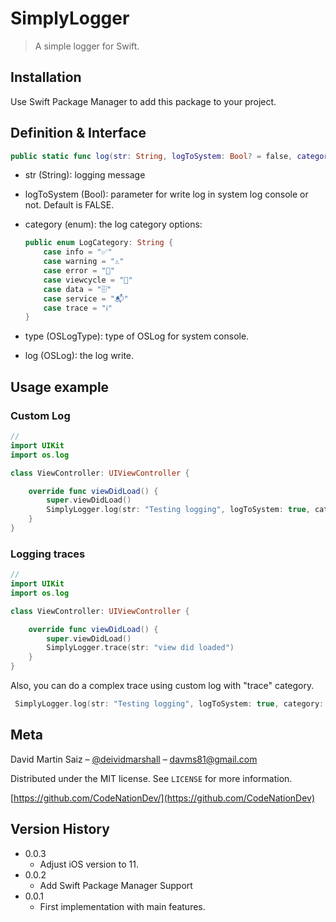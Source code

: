 # SimplyLogger
> A simple logger for Swift.

## Installation
Use Swift Package Manager to add this package to your project.

## Definition & Interface
```swift
public static func log(str: String, logToSystem: Bool? = false, category: LogCategory, type: OSLogType? = .debug, log: OSLog? = .default)
```
- str (String): logging message
- logToSystem (Bool): parameter for write log in system log console or not. Default is FALSE.
- category (enum): the log category options:
    ```swift 
    public enum LogCategory: String {
        case info = "✅"
        case warning = "⚠️"
        case error = "🧨"
        case viewcycle = "📱"
        case data = "🗄"
        case service = "📬"
        case trace = "ℹ️"
    }
    ```

- type (OSLogType): type of OSLog for system console.
- log (OSLog): the log write.

## Usage example
### Custom Log
```swift
//
import UIKit
import os.log

class ViewController: UIViewController {

    override func viewDidLoad() {
        super.viewDidLoad()
        SimplyLogger.log(str: "Testing logging", logToSystem: true, category: .error, type: .error)
    }
}
```
### Logging traces
```swift
//
import UIKit
import os.log

class ViewController: UIViewController {

    override func viewDidLoad() {
        super.viewDidLoad()
        SimplyLogger.trace(str: "view did loaded")
    }
}
```
Also, you can do a complex trace using custom log with "trace" category.
```swift 
 SimplyLogger.log(str: "Testing logging", logToSystem: true, category: .trace, type: .debug)
```

## Meta

David Martin Saiz – [@deividmarshall](https://twitter.com/deividmarshall) – davms81@gmail.com

Distributed under the MIT license. See ``LICENSE`` for more information.

[https://github.com/CodeNationDev/](https://github.com/CodeNationDev)

## Version History
* 0.0.3
  * Adjust iOS version to 11.
* 0.0.2
  * Add Swift Package Manager Support
* 0.0.1
    * First implementation with main features.
